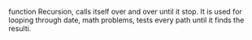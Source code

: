  function Recursion, calls itself over and over until it stop. It is used for looping through date, math problems, tests every path until it finds the resulti.
